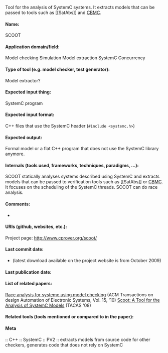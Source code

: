 Tool for the analysis of SystemC systems. It extracts models that can be passed to tools such as [[SatAbs]] and [CBMC](Checkers/CBMC.md).

#### Name:
SCOOT

#### Application domain/field:
Model checking
Simulation
Model extraction
SystemC
Concurrency

#### Type of tool (e.g. model checker, test generator):
Model extractor?

#### Expected input thing:
SystemC program

#### Expected input format:
C++ files that use the SystemC header (`#include <systemc.h>`)

#### Expected output:
Formal model or a flat C++ program that does not use the SystemC library anymore.

#### Internals (tools used, frameworks, techniques, paradigms, ...):
SCOOT statically analyses systems described using SystemC and extracts models that can be passed to verification tools such as [[SatAbs]] or [CBMC](Checkers/CBMC.md). It focuses on the scheduling of the SystemC threads. SCOOT can do race analysis.

#### Comments:
-

#### URIs (github, websites, etc.):
Project page: http://www.cprover.org/scoot/

#### Last commit date:
- (latest download available on the project website is from October 2009)

#### Last publication date:

#### List of related papers:
[Race analysis for systemc using model checking](https://doi.org/10.1145/1754405.1754406) (ACM Transactions on design Automation of Electronic Systems, Vol. 15, '10)
[
              Scoot: A Tool for the Analysis of SystemC Models](https://doi.org/10.1007/978-3-540-78800-3_36) (TACAS '08)

#### Related tools (tools mentioned or compared to in the paper):

#### Meta
:: C++
:: SystemC
:: PV2 :: extracts models from source code for other checkers, generates code that does not rely on SystemC